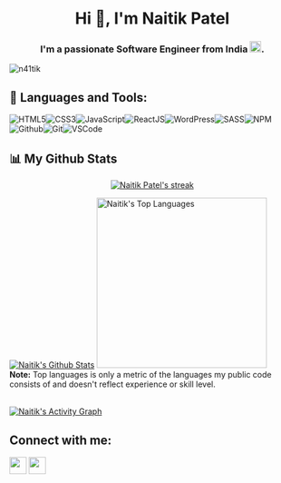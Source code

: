<!--
**n41tik/n41tik** is a ✨ _special_ ✨ repository because its `README.md` (this file) appears on your GitHub profile.

Here are some ideas to get you started:

- 🔭 I’m currently working on ...
- 🌱 I’m currently learning ...
- 👯 I’m looking to collaborate on ...
- 🤔 I’m looking for help with ...
- 💬 Ask me about ...
- 📫 How to reach me: ...
- 😄 Pronouns: ...
- ⚡ Fun fact: ...
-->

<h1 align="center">Hi 👋, I'm Naitik Patel</h1>
<h3 align="center">I'm a passionate Software Engineer from India <img src="https://img.icons8.com/color/344/india.png" width="20px" alt="India Flag">.</h3>

<p align="left"> <img src="https://komarev.com/ghpvc/?username=n41tik&label=Profile%20views&color=0e75b6&style=flat" alt="n41tik" /> </p>

## 🚀 Languages and Tools:

![HTML5](https://img.icons8.com/color/30/html-5.png)![CSS3](https://img.icons8.com/color/30/css3.png)![JavaScript](https://img.icons8.com/color/30/javascript.png)![ReactJS](https://img.icons8.com/color/30/react-native.png)![WordPress](https://img.icons8.com/color/30/wordpress.png)![SASS](https://img.icons8.com/color/30/sass.png)![NPM](https://img.icons8.com/color/30/npm.png)![Github](https://img.icons8.com/material-outlined/30/github.png)![Git](https://img.icons8.com/color/30/git.png)![VSCode](https://img.icons8.com/color/30/visual-studio-code-2019.png)
<br/>

## 📊 My Github Stats

<p align="center">
    <a href="https://github.com/n41tik">
        <img title="🔥 Get streak stats for your profile at git.io/streak-stats" alt="Naitik Patel's streak" src="https://github-readme-streak-stats.herokuapp.com/?user=n41tik&theme=black-ice&hide_border=true&stroke=0000&background=060A0CD0"/>
    </a>
</p>
    <a href="https://github.com/n41tik"><img alt="Naitik's Github Stats" src="https://github-readme-stats.vercel.app/api?username=n41tik&show_icons=true&count_private=true&theme=react&hide_border=true&bg_color=0D1117" /></a>
  <a href="https://github.com/n41tik"><img alt="Naitik's Top Languages" src="https://github-readme-stats.vercel.app/api/top-langs/?username=n41tik&langs_count=8&count_private=true&layout=compact&theme=react&hide_border=true&bg_color=0D1117" width="300px"/></a>
  <br/>
  <b>Note:</b> Top languages is only a metric of the languages my public code consists of and doesn't reflect experience or skill level.
<br/>
<br/>

<a href="https://github.com/n41tik/github-readme-activity-graph"><img alt="Naitik's Activity Graph" src="https://activity-graph.herokuapp.com/graph?username=n41tik&bg_color=0D1117&color=5BCDEC&line=5BCDEC&point=FFFFFF&hide_border=true" /></a>

## Connect with me:

<p align="left">

<a href = "https://www.linkedin.com/in/naitikpatel031/"><img src="https://img.icons8.com/fluent/48/000000/linkedin.png" width="30px"/></a>
<a href = "https://twitter.com/n41tik"><img src="https://img.icons8.com/fluent/48/000000/twitter.png" width="30px"/></a>

</p>

